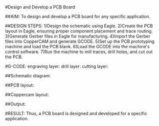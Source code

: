 #Design and Develop a PCB Board

##AIM:
To design and develop a PCB board for any specific application. 

##DESIGN STEPS:
1)Design the schematic using Eagle.
2)Create the PCB layout in Eagle, ensuring proper component placement and trace routing.
3)Generate Gerber files in Eagle for manufacturing.
4)Import the Gerber files into CopperCAM and generate GCODE.
5)Set up the PCB prototyping machine and load the PCB blank.
6)Load the GCODE into the machine's control software.
7)Run the machine to mill traces, drill holes, and cut out the PCB.

#G-CODE:
engraving layer:
drill layer:
cutting layer:

##Schematic diagram:



##PCB layout:



##Coppercam layout:



##Output:



#RESULT:
Thus, a PCB board is designed and developed for a specific application.
